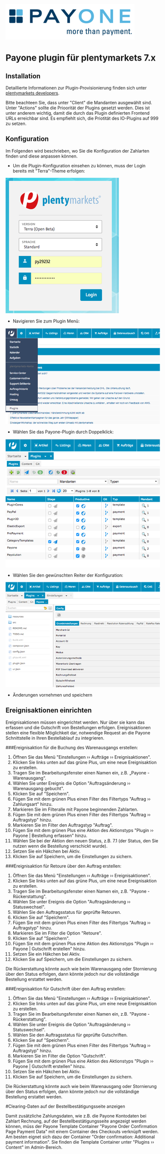 ![plentymarkets Logo](./icon_plugin_md.png)

# Payone plugin für plentymarkets 7.x

## Installation

Detaillierte Informationen zur Plugin-Provisionierung finden sich unter [plentymarkets developers](https://developers.plentymarkets.com/dev-doc/basics#plugin-provisioning).

Bitte beachteen Sie, dass unter "Client" die Mandanten ausgewählt sind. Unter "Actions" sollte die Prioorität der Plugins gesetzt werden. Dies ist unter anderem wichtig, damit die durch das Plugin definierten Frontend URLs erreichbar sind. Es empfiehlt sich, die Priotität des IO-Plugins auf 999 zu setzen.

## Konfiguration

Im Folgenden wird beschrieben, wo Sie die Konfiguration der Zahlarten finden und diese anpassen können.

* Um die Plugin-Konfiguration einsehen zu können, muss der Login bereits mit "Terra"-Theme erfolgen: 

![Login](./login.png)

* Navigieren Sie zum Plugin Menü:

![Selecting plugin menu](./selecting_plugin_section.png)

* Wählen Sie das Payone-Plugin durch Doppelklick:

![Plugin list](./plugin_list.png)

* Wählen Sie den gewünschten Reiter der Konfiguration:

![config](./config.png)

* Änderungen vornehmen und speichern

## Ereignisaktionen einrichten

Ereignisaktionen müssen eingerichtet werden. Nur über sie kann das erfassen und die Gutschrift von Bestellungen erfolgen. Ereignisaktionen stellen eine flexible Möglichkeit dar, notwendige Request an die Payone Schnittstelle in Ihren Bestellablauf zu integrieren.

###Ereignisaktion für die Buchung des Warenausgangs erstellen:

1. Öffnen Sie das Menü "Einstellungen ›› Aufträge ›› Ereignisaktionen".
2. Klicken Sie links unten auf das grüne Plus, um eine neue Ereignisaktion zu erstellen.
3. Tragen Sie im Bearbeitungsfenster einen Namen ein, z.B. „Payone - Warenausgang“.
4. Wählen Sie unter Ereignis die Option "Auftragsänderung ›› Warenausgang gebucht".
5. Klicken Sie auf "Speichern". 
5. Fügen Sie mit dem grünen Plus einen Filter des Filtertyps "Auftrag ›› Zahlungsart" hinzu.
6. Markieren Sie im Filteralle mit Payone beginnenden Zahlarten.
7. Fügen Sie mit dem grünen Plus einen Filter des Filtertyps "Auftrag ›› Auftragstyp" hinzu.
8. Markieren Sie im Filter den Auftragstyp "Auftrag".
9. Fügen Sie mit dem grünen Plus eine Aktion des Aktionstyps "Plugin ›› Payone | Bestellung erfassen" hinzu.
10. Wählen Sie bei der Aktion den neuen Status, z.B. 7.1 (der Status, den Sie nutzen wenn die Bestellung verschickt wurde).
11. Setzen Sie ein Häkchen bei Aktiv.
12. Klicken Sie auf Speichern, um die Einstellungen zu sichern.

###Ereignisaktion für Retoure über den Auftrag erstellen:

1. Öffnen Sie das Menü "Einstellungen ›› Aufträge ›› Ereignisaktionen".
2. Klicken Sie links unten auf das grüne Plus, um eine neue Ereignisaktion zu erstellen.
3. Tragen Sie im Bearbeitungsfenster einen Namen ein, z.B. "Payone - Rückerstattung".
4. Wählen Sie unter Ereignis die Option "Auftragsänderung ›› Statuswechsel".
5. Wählen Sie den Auftragsstatus für geprüfte Retouren.
6. Klicken Sie auf "Speichern". 
7. Fügen Sie mit dem grünen Plus einen Filter des Filtertyps "Auftrag ›› Auftragstyp" hinzu.
8. Markieren Sie im Filter die Option "Retoure".
6. Klicken Sie auf "Speichern". 
11. Fügen Sie mit dem grünen Plus eine Aktion des Aktionstyps "Plugin ›› Payone | Gutschrift erstellen" hinzu.
12. Setzen Sie ein Häkchen bei Aktiv.
13. Klicken Sie auf Speichern, um die Einstellungen zu sichern.

Die Rückerstattung könnte auch wie beim Warenausgang oder Stornierung über den Status erfolgen, dann könnte jedoch nur 
die vollständige Bestellung erstattet werden.


###Ereignisaktion für Gutschrift über den Auftrag erstellen:

1. Öffnen Sie das Menü "Einstellungen ›› Aufträge ›› Ereignisaktionen".
2. Klicken Sie links unten auf das grüne Plus, um eine neue Ereignisaktion zu erstellen.
3. Tragen Sie im Bearbeitungsfenster einen Namen ein, z.B. "Payone - Rückerstattung".
4. Wählen Sie unter Ereignis die Option "Auftragsänderung ›› Statuswechsel".
5. Wählen Sie den Auftragsstatus für geprüfte Gutschriften.
6. Klicken Sie auf "Speichern". 
7. Fügen Sie mit dem grünen Plus einen Filter des Filtertyps "Auftrag ›› Auftragstyp" hinzu.
8. Markieren Sie im Filter die Option "Gutschrift".
11. Fügen Sie mit dem grünen Plus eine Aktion des Aktionstyps "Plugin ›› Payone | Gutschrift erstellen" hinzu.
12. Setzen Sie ein Häkchen bei Aktiv.
13. Klicken Sie auf Speichern, um die Einstellungen zu sichern.

Die Rückerstattung könnte auch wie beim Warenausgang oder Stornierung über den Status erfolgen, dann könnte jedoch nur 
die vollständige Bestellung erstattet werden.

#Clearing-Daten auf der Bestellbestätigungsseite anzeigen

Damit zusätzliche Zahlungsdaten, wie z.B. die Payone Kontodaten bei Zahlart Rechnung, auf der Bestellbestätigungsseite 
angezeigt werden können, müss der Payone Template Container "Payone Order Confirmation Page Payment Data" mit einem 
 Container des Checkouts verknüpft werden. Am besten eignet sich dazu der Container 
 "Order confirmation: Additional payment information". Sie finden die Template Container unter "Plugins ›› Content" im 
 Admin-Bereich.